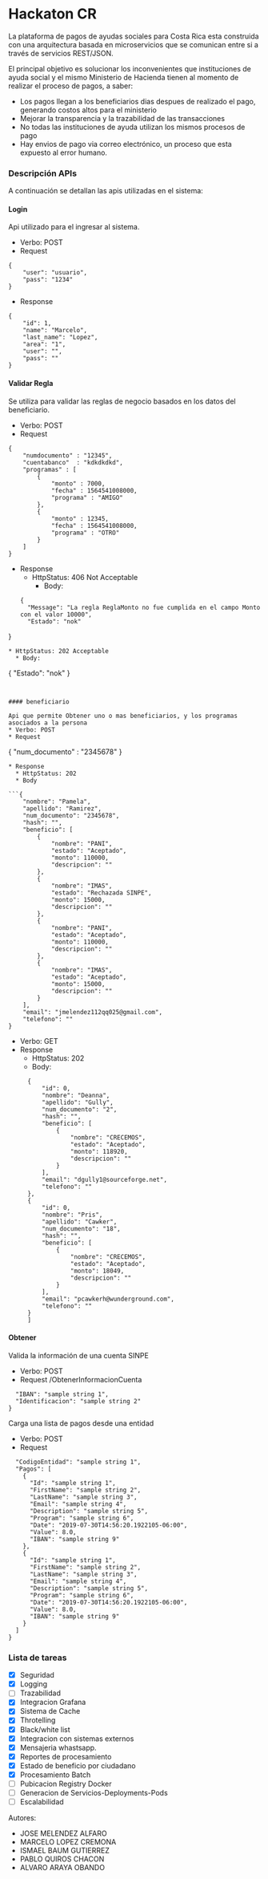 # Hackaton CR

La plataforma de pagos de ayudas sociales para Costa Rica esta construida con una arquitectura basada en microservicios que se comunican entre si a través de servicios REST/JSON.

El principal objetivo es solucionar los inconvenientes que instituciones de ayuda social y el mismo Ministerio de Hacienda tienen al momento de realizar el proceso de pagos, a saber:

* Los pagos llegan a los beneficiarios dias despues de realizado el pago, generando costos altos para el ministerio
* Mejorar la transparencia y la trazabilidad de las transacciones
* No todas las instituciones de ayuda utilizan los mismos procesos de pago
* Hay envios de pago via correo electrónico, un proceso que esta expuesto al error humano.

### Descripción APIs
A continuación se detallan las apis utilizadas en el sistema:

#### Login

Api utilizado para el ingresar al sistema.
* Verbo: POST
* Request
```
{
    "user": "usuario",
    "pass": "1234"
}
```
* Response
```
{
    "id": 1,
    "name": "Marcelo",
    "last_name": "Lopez",
    "area": "1",
    "user": "",
    "pass": ""
}
```

#### Validar Regla
Se utiliza para validar las reglas de negocio basados en los datos del beneficiario.
* Verbo: POST
* Request
```
{
	"numdocumento" : "12345",
	"cuentabanco"  : "kdkdkdkd",
	"programas" : [
		{
			"monto" : 7000,
			"fecha" : 1564541008000,
			"programa" : "AMIGO"
		},
		{
			"monto" : 12345,
			"fecha" : 1564541008000,
			"programa" : "OTRO"
		}
	]
}
```

* Response
  * HttpStatus: 406 Not Acceptable
    * Body:
  ```
  {
    "Message": "La regla ReglaMonto no fue cumplida en el campo Monto con el valor 10000",
    "Estado": "nok"
}
  ```
  * HttpStatus: 202 Acceptable
    * Body:
  ```
  {
    "Estado": "nok"
    }
  ```


#### beneficiario

Api que permite Obtener uno o mas beneficiarios, y los programas asociados a la persona
* Verbo: POST
* Request
```
{
	"num_documento" : "2345678"
}
```
* Response
  * HttpStatus: 202
  * Body

```{
    "nombre": "Pamela",
    "apellido": "Ramirez",
    "num_documento": "2345678",
    "hash": "",
    "beneficio": [
        {
            "nombre": "PANI",
            "estado": "Aceptado",
            "monto": 110000,
            "descripcion": ""
        },
        {
            "nombre": "IMAS",
            "estado": "Rechazada SINPE",
            "monto": 15000,
            "descripcion": ""
        },
        {
            "nombre": "PANI",
            "estado": "Aceptado",
            "monto": 110000,
            "descripcion": ""
        },
        {
            "nombre": "IMAS",
            "estado": "Aceptado",
            "monto": 15000,
            "descripcion": ""
        }
    ],
    "email": "jmelendez112qq025@gmail.com",
    "telefono": ""
}
```

* Verbo: GET
* Response
  * HttpStatus: 202
  * Body:
  ```[
    {
        "id": 0,
        "nombre": "Deanna",
        "apellido": "Gully",
        "num_documento": "2",
        "hash": "",
        "beneficio": [
            {
                "nombre": "CRECEMOS",
                "estado": "Aceptado",
                "monto": 118920,
                "descripcion": ""
            }
        ],
        "email": "dgully1@sourceforge.net",
        "telefono": ""
    },
    {
        "id": 0,
        "nombre": "Pris",
        "apellido": "Cawker",
        "num_documento": "18",
        "hash": "",
        "beneficio": [
            {
                "nombre": "CRECEMOS",
                "estado": "Aceptado",
                "monto": 18049,
                "descripcion": ""
            }
        ],
        "email": "pcawkerh@wunderground.com",
        "telefono": ""
    }
    ]
  ```
#### Obtener

Valida la información de una cuenta SINPE
* Verbo: POST
* Request
/ObtenerInformacionCuenta
```{
  "IBAN": "sample string 1",
  "Identificacion": "sample string 2"
}
```

Carga una lista de pagos desde una entidad
* Verbo: POST
* Request

```{
  "CodigoEntidad": "sample string 1",
  "Pagos": [
    {
      "Id": "sample string 1",
      "FirstName": "sample string 2",
      "LastName": "sample string 3",
      "Email": "sample string 4",
      "Description": "sample string 5",
      "Program": "sample string 6",
      "Date": "2019-07-30T14:56:20.1922105-06:00",
      "Value": 8.0,
      "IBAN": "sample string 9"
    },
    {
      "Id": "sample string 1",
      "FirstName": "sample string 2",
      "LastName": "sample string 3",
      "Email": "sample string 4",
      "Description": "sample string 5",
      "Program": "sample string 6",
      "Date": "2019-07-30T14:56:20.1922105-06:00",
      "Value": 8.0,
      "IBAN": "sample string 9"
    }
  ]
}
```

### Lista de tareas
- [x] Seguridad
- [x] Logging
- [ ] Trazabilidad
- [x] Integracion Grafana
- [x] Sistema de Cache
- [x] Throtelling
- [x] Black/white list
- [x] Integracion con sistemas externos
- [x] Mensajeria whastsapp.
- [x] Reportes de procesamiento
- [x] Estado de beneficio por ciudadano
- [x] Procesamiento Batch
- [ ] Pubicacion Registry Docker
- [ ] Generacion de Servicios-Deployments-Pods
- [ ] Escalabilidad

Autores:

* JOSE MELENDEZ ALFARO
* MARCELO LOPEZ CREMONA
* ISMAEL BAUM GUTIERREZ
* PABLO QUIROS CHACON
* ALVARO ARAYA OBANDO

